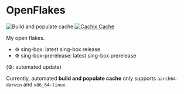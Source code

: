 # OpenFlakes

![Build and populate cache](https://github.com/aur3l14no/openflakes/workflows/Build%20and%20populate%20cache/badge.svg)
[![Cachix Cache](https://img.shields.io/badge/cachix-aur3l14no-blue.svg)](https://aur3l14no.cachix.org)

My open flakes.


- ⚙ sing-box: latest sing-box release
- ⚙ sing-box-prerelease: latest sing-box prerelease

(⚙: automated update)

Currently, automated **build and populate cache** only supports `aarch64-darwin` and `x86_64-linux`.
